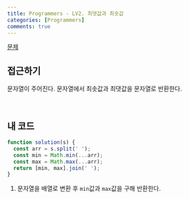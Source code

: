 ```yaml
---
title: Programmers - LV2. 최댓값과 최솟값
categories: [Programmers]
comments: true
---
```


[문제](https://programmers.co.kr/learn/courses/30/lessons/12939?language=javascript)

## 접근하기

문자열이 주어진다. 문자열에서 최솟값과 최댓값을 문자열로 반환한다.

<br>

## 내 코드

```js
function solution(s) {
  const arr = s.split(' ');
  const min = Math.min(...arr);
  const max = Math.max(...arr);
  return [min, max].join(' ');
}
```

1. 문자열을 배열로 변환 후 `min`값과 `max`값을 구해 반환한다.
